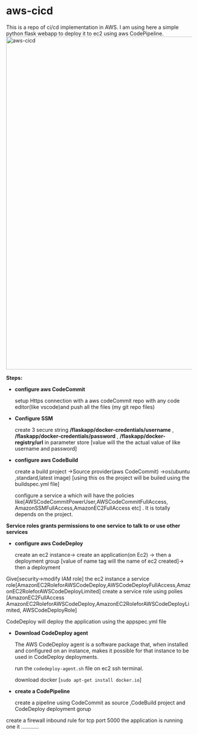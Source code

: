 # aws-cicd
This is a repo of ci/cd implementation in AWS. I am using here a simple python flask webapp to deploy it to ec2 using aws CodePipeline.
<img width="903" alt="aws-cicd" src="https://github.com/MohanPiru/aws-cicd/assets/140044323/0ccd9ec2-be47-4cf2-9000-c13289082650">


**Steps:**
* **configure aws CodeCommit** 

  setup Https connection with a aws codeCommit repo with any code editor(like vscode)and push all the files (my git repo files)

* **Configure SSM**
  
    create 3 secure string **/flaskapp/docker-credentials/username** , **/flaskapp/docker-credentials/password** , **/flaskapp/docker-registry/url** in parameter store [value will the the actual value of like username and password]
     
 * **configure aws CodeBuild**   

   create a build project ->Source provider(aws CodeCommit) ->os(ubuntu ,standard,latest image)
[using this os the project will be builed using the buildspec.yml file]
     
   configure a service a which will have the policies like[AWSCodeCommitPowerUser,AWSCodeCommitFullAccess, AmazonSSMFullAccess,AmazonEC2FullAccess etc] . It is totally depends on the project. 
  
  **Service roles grants permissions to one service to talk to or use other services**

* **configure aws CodeDeploy**    
    
    create an ec2 instance-> create an application(on Ec2) -> then a deployment group [value of name tag will the name of ec2 created]-> then a deployment

Give[security->modify IAM role] the ec2 instance a service role[AmazonEC2RoleforAWSCodeDeploy,AWSCodeDeployFullAccess,AmazonEC2RoleforAWSCodeDeployLimited]
create a service role using polies
    [AmazonEC2FullAccess AmazonEC2RoleforAWSCodeDeploy,AmazonEC2RoleforAWSCodeDeployLimited, AWSCodeDeployRole]

CodeDeploy will deploy the application using the  appspec.yml file 

* **Download CodeDeploy agent**

    The AWS CodeDeploy agent is a software package that, when installed and configured on an instance, makes it possible for that instance to be used in CodeDeploy deployments.

    run the `codedeploy-agent.sh` file on ec2 ssh terminal.

   download docker [`sudo apt-get install docker.io`]

* **create a CodePipeline**

    create a pipeline using CodeCommit as source ,CodeBuild project and CodeDeploy deployment gorup

create a firewall inbound rule for tcp port 5000
the application is running one it ............
